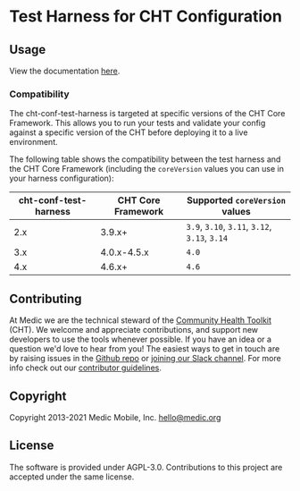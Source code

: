 # Test Harness for CHT Configuration

## Usage

View the documentation [here](http://docs.communityhealthtoolkit.org/cht-conf-test-harness/).

### Compatibility

The cht-conf-test-harness is targeted at specific versions of the CHT Core Framework. This allows you to run your tests and validate your config against a specific version of the CHT before deploying it to a live environment.

The following table shows the compatibility between the test harness and the CHT Core Framework (including the `coreVersion` values you can use in your harness configuration):

| cht-conf-test-harness | CHT Core Framework | Supported `coreVersion` values                |
|-----------------------|--------------------|-----------------------------------------------|
| 2.x                   | 3.9.x+             | `3.9`, `3.10`, `3.11`, `3.12`, `3.13`, `3.14` |
| 3.x                   | 4.0.x-4.5.x        | `4.0`                                         |
| 4.x                   | 4.6.x+             | `4.6`                                         |

## Contributing

At Medic we are the technical steward of the [Community Health Toolkit](https://communityhealthtoolkit.org) (CHT). We welcome and appreciate contributions, and support new developers to use the tools whenever possible. If you have an idea or a question we'd love to hear from you! The easiest ways to get in touch are by raising issues in the [Github repo](https://github.com/medic/cht-conf-test-harness/issues) or [joining our Slack channel](https://communityhealthtoolkit.org/slack). For more info check out our [contributor guidelines](CONTRIBUTING.md).

## Copyright

Copyright 2013-2021 Medic Mobile, Inc. <hello@medic.org>

## License

The software is provided under AGPL-3.0. Contributions to this project are accepted under the same license.
